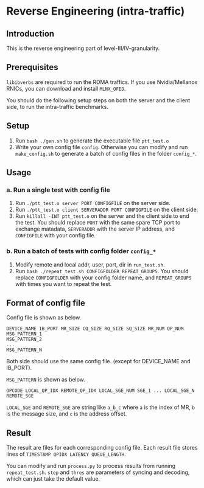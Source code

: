 # Reverse Engineering (intra-traffic)

## Introduction

This is the reverse engineering part of level-III/IV-granularity.

## Prerequisites

`libibverbs` are required to run the RDMA traffics. If you use Nvidia/Mellanox RNICs, you can download and install `MLNX_OFED`.

You should do the following setup steps on both the server and the client side, to run the intra-traffic benchmarks.

## Setup

1. Run `bash ./gen.sh` to generate the executable file `ptt_test.o`
2. Write your own config file `config`. Otherwise you can modify and run `make_config.sh` to generate a batch of config files in the folder `config_*`.

## Usage

### a. Run a single test with config file

1. Run `./ptt_test.o server PORT CONFIGFILE` on the server side.
2. Run `./ptt_test.o client SERVERADDR PORT CONFIGFILE` on the client side.
3. Run `killall -INT ptt_test.o` on the server and the client side to end the test.
You should replace `PORT` with the same spare TCP port to exchange matadata, `SERVERADDR` with the server IP address, and `CONFIGFILE` with your config file.

### b. Run a batch of tests with config folder `config_*`

1. Modify remote and local addr, user, port, dir in `run_test.sh`.
2. Run `bash ./repeat_test.sh CONFIGFOLDER REPEAT_GROUPS`.
You should replace `CONFIGFOLDER` with your config folder name, and `REPEAT_GROUPS` with times you want to repeat the test.

## Format of config file

Config file is shown as below.

```
DEVICE_NAME IB_PORT MR_SIZE CQ_SIZE RQ_SIZE SQ_SIZE MR_NUM QP_NUM
MSG_PATTERN_1
MSG_PATTERN_2
...
MSG_PATTERN_N
```

Both side should use the same config file. (except for DEVICE_NAME and IB_PORT).

`MSG_PATTERN` is shown as below.

```
OPCODE LOCAL_QP_IDX REMOTE_QP_IDX LOCAL_SGE_NUM SGE_1 ... LOCAL_SGE_N REMOTE_SGE
```

`LOCAL_SGE` and `REMOTE_SGE` are string like `a_b_c` where `a` is the index of MR, `b` is the message size, and `c` is the address offset.

## Result

The result are files for each corresponding config file. Each result file stores lines of `TIMESTAMP QPIDX LATENCY QUEUE_LENGTH`.

You can modify and run `process.py` to process results from running `repeat_test.sh`. `step` and `thres` are parameters of syncing and decoding, which can just take the default value.